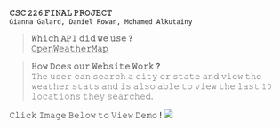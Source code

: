 **𝙲𝚂𝙲 𝟸𝟸𝟼 𝙵𝙸𝙽𝙰𝙻 𝙿𝚁𝙾𝙹𝙴𝙲𝚃**  
`𝙶𝚒𝚊𝚗𝚗𝚊 𝙶𝚊𝚕𝚊𝚛𝚍, 𝙳𝚊𝚗𝚒𝚎𝚕 𝚁𝚘𝚠𝚊𝚗, 𝙼𝚘𝚑𝚊𝚖𝚎𝚍 𝙰𝚕𝚔𝚞𝚝𝚊𝚒𝚗𝚢`

> **𝚆𝚑𝚒𝚌𝚑 𝙰𝙿𝙸 𝚍𝚒𝚍 𝚠𝚎 𝚞𝚜𝚎 ?**  
> [𝙾𝚙𝚎𝚗𝚆𝚎𝚊𝚝𝚑𝚎𝚛𝙼𝚊𝚙](https://openweathermap.org/api)

> **𝙷𝚘𝚠 𝙳𝚘𝚎𝚜 𝚘𝚞𝚛 𝚆𝚎𝚋𝚜𝚒𝚝𝚎 𝚆𝚘𝚛𝚔 ?**  
> 𝚃𝚑𝚎 𝚞𝚜𝚎𝚛 𝚌𝚊𝚗 𝚜𝚎𝚊𝚛𝚌𝚑 𝚊 𝚌𝚒𝚝𝚢 𝚘𝚛 𝚜𝚝𝚊𝚝𝚎 𝚊𝚗𝚍 𝚟𝚒𝚎𝚠 𝚝𝚑𝚎 𝚠𝚎𝚊𝚝𝚑𝚎𝚛 𝚜𝚝𝚊𝚝𝚜 𝚊𝚗𝚍 𝚒𝚜 𝚊𝚕𝚜𝚘 𝚊𝚋𝚕𝚎 𝚝𝚘 𝚟𝚒𝚎𝚠 𝚝𝚑𝚎 𝚕𝚊𝚜𝚝 𝟷𝟶 𝚕𝚘𝚌𝚊𝚝𝚒𝚘𝚗𝚜 𝚝𝚑𝚎𝚢 𝚜𝚎𝚊𝚛𝚌𝚑𝚎𝚍.

𝙲𝚕𝚒𝚌𝚔 𝙸𝚖𝚊𝚐𝚎 𝙱𝚎𝚕𝚘𝚠 𝚝𝚘 𝚅𝚒𝚎𝚠 𝙳𝚎𝚖𝚘 !
[<img src = "https://i.ibb.co/rtcXw7F/Screen-Shot-2022-05-14-at-9-11-43-AM.png">](https://youtu.be/Sbz5c13zGkQ)
